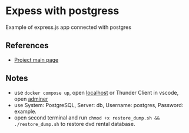 
# Expess with postgress
Example of express.js app connected with postgres

## References
- [Project main page](https://github.com/IDriuk/playground)

## Notes
- use ```docker compose up```, open [localhost](http://localhost:3000/) or Thunder Client in vscode, open [adminer](http://localhost:8080/)
- use System: PostgreSQL, Server: db, Username: postgres, Password: example.
- open second terminal and run ```chmod +x restore_dump.sh && ./restore_dump.sh``` to restore dvd rental database.
